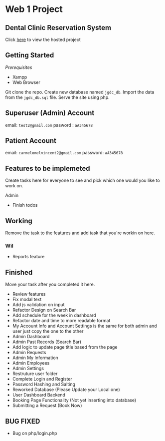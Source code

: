 # Web 1 Project

## Dental Clinic Reservation System

Click [here](https://jgalangdentalclinic.000webhostapp.com/) to view the hosted project

## Getting Started

_Prerequisites_

- Xampp
- Web Browser

Git clone the repo. Create new database named `jgdc_db`. Import the data from the `jgdc_db.sql` file. Serve the site using php.

## Superuser (Admin) Account

email: `test2@gmail.com`
pasword : `aA345678`

## Patient Account

email: `carmelomelvincent2@gmail.com`
password: `aA345678`

## Features to be implemeted

Create tasks here for everyone to see and pick which one would you like to work on.

Admin

- Finish todos

## Working

Remove the task to the features and add task that you're workin on here.

### Wil

- Reports feature

## Finished

Move your task after you completed it here.

- Review features
- Fix modal text
- Add js validation on input
- Refactor Design on Search Bar
- Add schedule for the week in dashboard
- Refactor date and time to more readable format
- My Account Info and Account Settings is the same for both admin and user just copy the one to the other
- Admin Dashboard
- Admin Past Records (Search Bar)
- Add logic to update page title based from the page
- Admin Requests
- Admin My Information
- Admin Employees
- Admin Settings
- Restruture user folder
- Complete Login and Register
- Password Hashing and Salting
- Reworked Database (Please Update your Local one)
- User Dashboard Backend
- Booking Page Functionality (Not yet inserting into database)
- Submitting a Request (Book Now)

## BUG FIXED

- Bug on php/login.php
